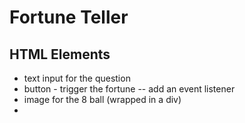# Fortune Teller

## HTML Elements

-   text input for the question
-   button - trigger the fortune -- add an event listener
-   image for the 8 ball (wrapped in a div)
-
